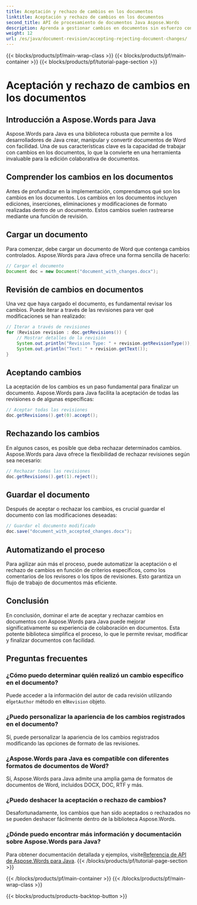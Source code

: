 ```yaml
---
title: Aceptación y rechazo de cambios en los documentos
linktitle: Aceptación y rechazo de cambios en los documentos
second_title: API de procesamiento de documentos Java Aspose.Words
description: Aprenda a gestionar cambios en documentos sin esfuerzo con Aspose.Words para Java. Acepte y rechace revisiones sin problemas.
weight: 12
url: /es/java/document-revision/accepting-rejecting-document-changes/
---
```


{{< blocks/products/pf/main-wrap-class >}}
{{< blocks/products/pf/main-container >}}
{{< blocks/products/pf/tutorial-page-section >}}

# Aceptación y rechazo de cambios en los documentos


## Introducción a Aspose.Words para Java

Aspose.Words para Java es una biblioteca robusta que permite a los desarrolladores de Java crear, manipular y convertir documentos de Word con facilidad. Una de sus características clave es la capacidad de trabajar con cambios en los documentos, lo que la convierte en una herramienta invaluable para la edición colaborativa de documentos.

## Comprender los cambios en los documentos

Antes de profundizar en la implementación, comprendamos qué son los cambios en los documentos. Los cambios en los documentos incluyen ediciones, inserciones, eliminaciones y modificaciones de formato realizadas dentro de un documento. Estos cambios suelen rastrearse mediante una función de revisión.

## Cargar un documento

Para comenzar, debe cargar un documento de Word que contenga cambios controlados. Aspose.Words para Java ofrece una forma sencilla de hacerlo:

```java
// Cargar el documento
Document doc = new Document("document_with_changes.docx");
```

## Revisión de cambios en documentos

Una vez que haya cargado el documento, es fundamental revisar los cambios. Puede iterar a través de las revisiones para ver qué modificaciones se han realizado:

```java
// Iterar a través de revisiones
for (Revision revision : doc.getRevisions()) {
    // Mostrar detalles de la revisión
    System.out.println("Revision Type: " + revision.getRevisionType());
    System.out.println("Text: " + revision.getText());
}
```

## Aceptando cambios

La aceptación de los cambios es un paso fundamental para finalizar un documento. Aspose.Words para Java facilita la aceptación de todas las revisiones o de algunas específicas:

```java
// Aceptar todas las revisiones
doc.getRevisions().get(0).accept();
```

## Rechazando los cambios

En algunos casos, es posible que deba rechazar determinados cambios. Aspose.Words para Java ofrece la flexibilidad de rechazar revisiones según sea necesario:

```java
// Rechazar todas las revisiones
doc.getRevisions().get(1).reject();
```

## Guardar el documento

Después de aceptar o rechazar los cambios, es crucial guardar el documento con las modificaciones deseadas:

```java
// Guardar el documento modificado
doc.save("document_with_accepted_changes.docx");
```

## Automatizando el proceso

Para agilizar aún más el proceso, puede automatizar la aceptación o el rechazo de cambios en función de criterios específicos, como los comentarios de los revisores o los tipos de revisiones. Esto garantiza un flujo de trabajo de documentos más eficiente.

## Conclusión

En conclusión, dominar el arte de aceptar y rechazar cambios en documentos con Aspose.Words para Java puede mejorar significativamente su experiencia de colaboración en documentos. Esta potente biblioteca simplifica el proceso, lo que le permite revisar, modificar y finalizar documentos con facilidad.

## Preguntas frecuentes

### ¿Cómo puedo determinar quién realizó un cambio específico en el documento?

 Puede acceder a la información del autor de cada revisión utilizando el`getAuthor` método en el`Revision` objeto.

### ¿Puedo personalizar la apariencia de los cambios registrados en el documento?

Sí, puede personalizar la apariencia de los cambios registrados modificando las opciones de formato de las revisiones.

### ¿Aspose.Words para Java es compatible con diferentes formatos de documentos de Word?

Sí, Aspose.Words para Java admite una amplia gama de formatos de documentos de Word, incluidos DOCX, DOC, RTF y más.

### ¿Puedo deshacer la aceptación o rechazo de cambios?

Desafortunadamente, los cambios que han sido aceptados o rechazados no se pueden deshacer fácilmente dentro de la biblioteca Aspose.Words.

### ¿Dónde puedo encontrar más información y documentación sobre Aspose.Words para Java?

 Para obtener documentación detallada y ejemplos, visite[Referencia de API de Aspose.Words para Java](https://reference.aspose.com/words/java/).
{{< /blocks/products/pf/tutorial-page-section >}}

{{< /blocks/products/pf/main-container >}}
{{< /blocks/products/pf/main-wrap-class >}}

{{< blocks/products/products-backtop-button >}}
